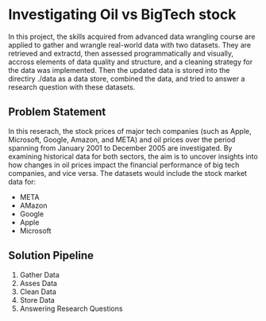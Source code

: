# Investigating Oil vs BigTech stock

In this project, the skills acquired from advanced data wrangling course are applied to gather and wrangle real-world data with two datasets. They are retrieved and extractd, then assessed programmatically and visually, accross elements of data quality and structure, and a cleaning strategy for the data was implemented. Then the updated data is stored into the directiry ./data as a data store, combined the data, and tried to answer a research question with these datasets.

## Problem Statement
In this reserach, the stock prices of major tech companies (such as Apple, Microsoft, Google, Amazon, and META) and oil prices over the period spanning from January 2001 to December 2005 are investigated. By examining historical data for both sectors, the aim is to uncover insights into how changes in oil prices impact the financial performance of big tech companies, and vice versa.
The datasets would include the stock market data for:
- META
- AMazon
- Google
- Apple
- Microsoft

## Solution Pipeline
1. Gather Data
2. Asses Data
3. Clean Data
4. Store Data
5. Answering Research Questions